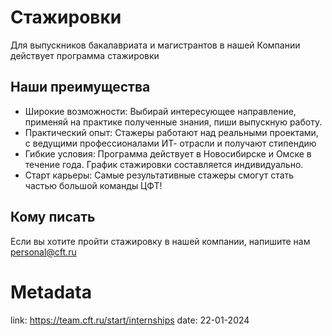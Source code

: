 # Стажировки

Для выпускников бакалавриата и магистрантов в нашей Компании действует программа стажировки

## Наши преимущества

- Широкие возможности: Выбирай интересующее направление, применяй на практике полученные знания, пиши выпускную работу.
- Практический опыт: Стажеры работают над реальными проектами, с ведущими профессионалами ИТ- отрасли и получают стипендию
- Гибкие условия: Программа действует в Новосибирске и Омске в течение года. График стажировки составляется индивидуально.
- Старт карьеры: Самые результативные стажеры смогут стать частью большой команды ЦФТ!

## Кому писать

Если вы хотите пройти стажировку в нашей компании, напишите нам personal@cft.ru

# Metadata
link: https://team.cft.ru/start/internships
date: 22-01-2024